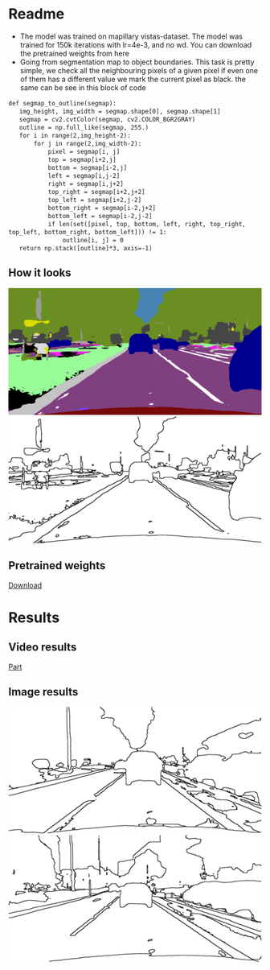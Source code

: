 # Readme
  - The model was trained on mapillary vistas-dataset.
    The model was trained for 150k iterations with lr=4e-3, and no wd.
    You can download the pretrained weights from here
  - Going from segmentation map to object boundaries. This task is pretty simple, we check all the neighbouring pixels of a         given pixel if even one of them has a different value we mark the current pixel as black. the same can be see in this block     of code
 ```
 def segmap_to_outline(segmap):
    img_height, img_width = segmap.shape[0], segmap.shape[1]
    segmap = cv2.cvtColor(segmap, cv2.COLOR_BGR2GRAY)
    outline = np.full_like(segmap, 255.)
    for i in range(2,img_height-2):
        for j in range(2,img_width-2):
            pixel = segmap[i, j]
            top = segmap[i+2,j]
            bottom = segmap[i-2,j]
            left = segmap[i,j-2]
            right = segmap[i,j+2]
            top_right = segmap[i+2,j+2]
            top_left = segmap[i+2,j-2]
            bottom_right = segmap[i-2,j+2]
            bottom_left = segmap[i-2,j-2]
            if len(set([pixel, top, bottom, left, right, top_right, top_left, bottom_right, bottom_left])) != 1:
                outline[i, j] = 0
    return np.stack([outline]*3, axis=-1)
 ```
## How it looks
![seg_map](tmp/segmentation_map.png)
![outline](tmp/outline.png)
 
 
## Pretrained weights
[Download](https://drive.google.com/file/d/1gysKdd2u5emLieG_Mxynfy24HmfG5X77/view?usp=sharing)


# Results
## Video results
[Part](https://youtu.be/0bJTG15DF1U)

## Image results
![1](outputs/3457.png)</br>
![2](outputs/2469.png)
